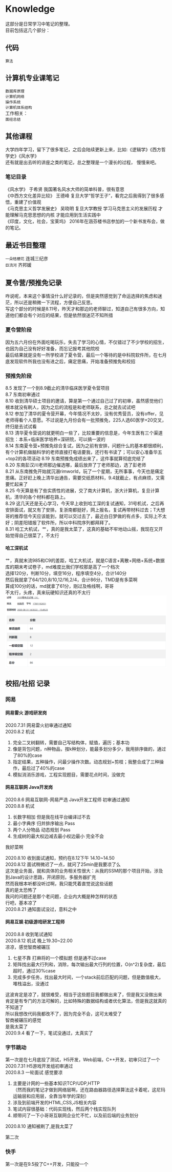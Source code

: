 # Knowledge
这部分是日常学习中笔记的整理。  
目前包括这几个部分：  
  
## 代码
`算法`  
  
## 计算机专业课笔记
`数据库原理`  
`计算机网络`  
`操作系统`  
`计算机体系结构`  
工作相关：  
`面经总结`

## 其他课程 
大学四年学习，留下了很多笔记，之后会陆续更新上来，比如:《逻辑学》《西方哲学史》《风水学》  
还有就是出去听的讲座之类的笔记，总之整理是一个漫长的过程， 慢慢来吧。
### 笔记目录
《风水学》 于希贤 我国著名风水大师的简单科普，很有意思  
《中西方文化差异比较》 王德峰 复旦大学“哲学王子”，看完之后我得到了很多感悟，重建了价值观  
《马克思主义哲学发展史》 吴晓明 复旦大学教授 学习马克思主义的发展历程 才能理解马克思思想的内核 才能应用到生活实践中  
《印度，文化，社会，宝莱坞》 2016年在涵芬楼书店参加的一个新书发布会，做的笔记。  
  
## 最近书目整理
`一朵桔梗花` 连城三纪彦  
`巨流河` 齐邦媛  

## 夏令营/预推免记录
咋说呢，本来这个事情没什么好记录的，但是突然感觉到了命运选择的焦虑和迷茫，所以还是稍微一下流程，方便自己反思。  
写这个部分的时候是8.11号，昨天才和那边的老师聊过，知道自己有很多方向，知道他们都会有个对应的结果，但是依然很迷茫不知所措
### 夏令营阶段
因为五六月份在外面吃喝玩乐，失去了学习的心情，不仅错过了不少学校的招生，也因为自己没有好好准备，而忘记报考其他院校  
最后结果就是没有一所学校进了夏令营，最后一个等待的是中科院软件所，在七月底发现软件所我也没有进之后，痛定思痛，开始准备预推免和校招  
### 预推免阶段
8.5 发现了一个到8.9截止的清华临床医学夏令营项目  
8.7 东南初审通过  
8.10 收到清华硕士项目的邀请，算是第一个通过自己过了的初审，虽然感觉他们根本就没有刷人，因为之后的流程是和老师联系，总之就去试试吧  
8.12 参加了清华的夏令营开幕，今年情况不太妙，没有优秀营员，没有offer，见老师得看个人意愿。不过说是九月份会有一批预推免，225人选60医学+20交叉，终归是去试试看  
8.13 清华夏令营说的就更明白一些了，比较重要的信息是，今年生医有三个渠道招生：本系+临床医学培养+深研院，可以搞一波的  
8.14 东南夏令营+预推免综合复试，因为之前有安排，问题什么的基本都很顺利，有个计算机做脑科学的老师直接打电话要我，还行有书读了；可以安心准备华五+top2的各项活动
8.19 东南预推免成绩出来了，这件事就算彻底完结了  
8.20 东南彭汉川老师那边催选哪，最后放弃了丁老师那边，选了彭老师  
8.21 从东南推免开始就沉溺rimworld，玩了一个星期，无所事事，今天也是痛定思痛。正好赶上晚上清华出通告，需要交纸质材料，9.4就截止，有点麻烦，又需要忙起来了  
8.25 今天算是有了些实质性的进展，交了南大计算机，浙大计算机，复旦计算机，清华的各个材料都在路上。  
8.29 这几天还是无心学习，今天早上收到哈工深的复试通知，31号机试，之后再安排面试，就又有了安排。复浙南都挺好，网上报名，复试再带材料过去；T大想哥的推荐信今天应该能到，就可以交过去了，最近白日梦做的有点多，实际上不太好；阴差阳错报了软件所，所以中科院序列都拜拜了。  
8.31 哈工大机试，艹，真的是我太菜了，这真的基础不牢地动山摇，我现在又开始觉得自己很菜了，不太行  

#### 哈工深机试
艹，真就末流985和C9的差距，哈工大机试，就是C语言+离散+网络+系统+数据库的期末考试卷子，md难度比我们学校那是高了一个档次  
选择120分，判断10分，填空16分，程序填空4分，合计140分  
然后我就拿了64/120,8/10,12/16,2/4，合计86分，TMD是有多菜啊  
算成100分的话，md就拿了61分，刚过及格线啊，哥哥  
不太行，头疼，真来玩硬知识还真的不太行  
![image](https://github.com/Mr-strlen/Knowledge/blob/master/Image/%E5%93%88%E5%B7%A5%E6%B7%B1%E6%88%90%E7%BB%A9%E5%8D%95.PNG)

## 校招/社招 记录
### 网易
#### 网易雷火 游戏研发岗
2020.7.31 网易雷火初审通过通知  
2020.8.2 机试  
1. 完全二叉树翻转，需要自己写结构体，赋值，遍历；基本功
2. 像是背包问题，n种物品，按k种划分，能最多划分多少，我用排序做的，通过了80%的case
3. 指定结果，五种操作，问最少操作次数。动态规划+剪枝；我整合成了三种操作，最后过了40%的case
4. 模拟消消乐游戏，工程实现题目，需要花点时间，没做完  

#### 网易互联网 Java开发岗
2020.8.6 网易互联网-网易严选 Java开发工程师 初审通过通知  
2020.8.8 机试  
1. 长数字相加 但是我在线平台编译过不去  
2. 最小字典序 归并排序输出 Pass  
3. 两个人分物品 动态规划 Pass  
4. 生成树的最大权边减去最小权边最小 完全不会  
  
我好菜啊  
  
2020.8.10 收到面试通知，预约在8.12下午 14.10~14.50  
2020.8.12 面试稍微迟了一点，就问了25min是我要凉了么  
这次是业务面，就和具体的业务相关性很大：从我的SSM的那个项目开始，涉及到Java的设计思路，开闭原则，多服务器扩充  
然而我根本听都没听过啊，我只能凭着直觉说这些话题  
真的是太恐怖了  
我问的问题还是那个老问题，企业内大概是种怎样的状态  
行吧，基本凉了  
2020.8.21 通知面试没过，意料之中

#### 网易互娱 初级游戏研发工程师
2020.8.8 收到笔试通知  
2020.8.12 机试 晚上19.30~22.00  
凉凉，感觉智商被碾压  
1. 七星不靠 打麻将的一个模拟题 但是通不过case
2. 矩阵找出最大行列和，消除，每次输出最大行列的位置，O(n^2)复杂度，最后超时，通过30%case
3. 完成多步任务，找出最大时间，一个stack前后匹配的问题，但是数值极大，堆栈溢出，没通过
  
这波肯定是凉了，就很难受，相当于这些题目我都做出来了，但是我又没做出来  
肯定是有专门的方法可解的，比如特殊的数据结构或者优化算法，但是我这就真的不知道了  
所以我想改代码我都改不了，因为完全不会，这可太难受了  
智商被碾压的感觉  
是我太菜了  
2020.9.4 看了一下，笔试没通过，太真实了

### 字节跳动 
第一次是在七月底投了测试，H5开发，Web前端，C++开发，初审只过了一个  
2020.7.31 H5游戏开发组初审通过  
2020.8.3 一轮面试 感觉要凉  
1. 主要是计网的一些基本知识TCP/UDP,HTTP  
（然而我的笔记才做到网络层啊，还在路由器路径选择算法这卡着呢，这尼玛运输层和应用层，全靠当年学的深刻）  
2. 涉及到前端开发的HTML,CSS,JS相关内容  
3. 笔试内容很基础：代码实现栈，然后两个栈实现队列  
4. 顺带问了一下小哥哥互联网企业忙不忙，以及前后端的业务划分 
  
2020.8.10 通知被刷了,是我太菜了  
  
第二次

### 快手
第一次是在9.5投了C++开发，只能投一个  
